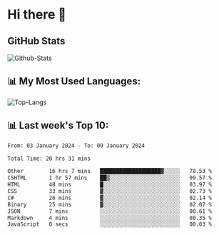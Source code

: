 # Hi there 👋

## GitHub Stats
![Github-Stats](https://github-readme-stats-sigma-five.vercel.app/api?username=ltorson&show_icons=true&theme=radical&count_private=true)

## 📊 My Most Used Languages:
![Top-Langs](https://github-readme-stats-sigma-five.vercel.app/api/top-langs/?username=LTorson&layout=compact&langs_count=10)

## 📊 Last week's Top 10:
<!--START_SECTION:waka-->

```txt
From: 03 January 2024 - To: 09 January 2024

Total Time: 20 hrs 31 mins

Other        16 hrs 7 mins   ███████████████████▓░░░░░   78.53 %
CSHTML       1 hr 57 mins    ██▒░░░░░░░░░░░░░░░░░░░░░░   09.57 %
HTML         48 mins         █░░░░░░░░░░░░░░░░░░░░░░░░   03.97 %
CSS          33 mins         ▓░░░░░░░░░░░░░░░░░░░░░░░░   02.73 %
C#           26 mins         ▓░░░░░░░░░░░░░░░░░░░░░░░░   02.14 %
Binary       25 mins         ▓░░░░░░░░░░░░░░░░░░░░░░░░   02.07 %
JSON         7 mins          ░░░░░░░░░░░░░░░░░░░░░░░░░   00.61 %
Markdown     4 mins          ░░░░░░░░░░░░░░░░░░░░░░░░░   00.35 %
JavaScript   0 secs          ░░░░░░░░░░░░░░░░░░░░░░░░░   00.03 %
```

<!--END_SECTION:waka-->
